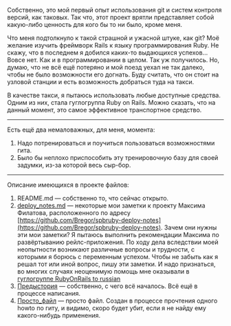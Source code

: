 Собственно, это мой первый опыт использования git и систем контроля версий,
как таковых. Так что, этот проект врятли представляет собой какую-либо ценность
для кого бы то ни было, кроме меня.

Что меня подтолкнуло к такой страшной и ужасной штуке, как git? Моё желание
изучить фреймворк Rails к языку программирования Ruby. Не скажу, что в последнем
я добился каких-то выдающихся успехов… Вовсе нет. Как и в программировании
в целом. Так уж получилось. Но, думаю, что не всё ещё потеряно и мой поезд уехал
не так далеко, чтобы не было возможности его догнать. Буду считать, что он стоит
на узловой станции и есть возможность добраться туда на такси.

В качестве такси, я пытаюсь использовать любые доступные средства. Одним из
них, стала гуглогруппа Ruby on Rails. Можно сказать, что на данный момент, это
самое эффективное транспортное средство.

* * *

Есть ещё два немаловажных, для меня, момента:

1.  Надо потренироваться и поучиться пользоваться возможностями гита.
2.  Было бы неплохо приспособить эту тренировочную базу для своей задумки,
    из-за которой весь сыр-бор.

* * *

Описание имеющихся в проекте файлов:

1.  README.md — собственно то, что сейчас открыто.
2.  [deploy\_notes.md](https://github.com/yart/just_project/blob/master/deploy_notes.md) — некоторые мои заметки к проекту Максима Филатова, 
    расположенного по адресу [https://github.com/Bregor/spbruby-deploy-notes](https://github.com/Bregor/spbruby-deploy-notes).
    Зачем они нужны эти мои заметки? Я пытаюсь выполнить рекомендации Максима по
    развёртыванию рейлс-приложения. По ходу дела вследствии моей неопытности 
    возникают различные вопросы и трудности, с которыми я борюсь с переменным 
    успехом. Чтобы не забыть как я решал тот или иной вопрос, пишу эти заметки.
    И надо признаться, во многих случаях неоценимую помощь мне оказывали в 
    [гуглогруппе RubyOnRails to russian](https://groups.google.com/group/ror2ru?hl=ru) 
3.  [Предыстория](https://github.com/yart/just_project/blob/master/Предыстория) — собственно, с чего всё началось. Всё ещё в процессе написания.
4.  [Просто\_файл](https://github.com/yart/just_project/blob/master/Просто_файл) — 
    просто файл. Создан в процессе прочтения одного howto по гиту, и видимо, скоро
    будет убит, если я не найду ему какого-нибудь применения.

